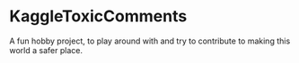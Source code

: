 # KaggleToxicComments
A fun hobby project, to play around with and try to contribute to making this world a safer place.
